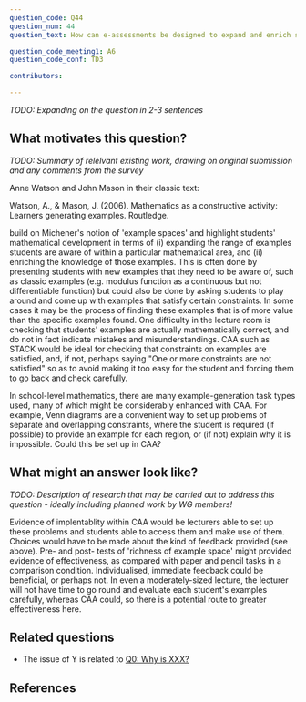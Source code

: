 ```yaml
---
question_code: Q44 
question_num: 44 
question_text: How can e-assessments be designed to expand and enrich students' example spaces? 

question_code_meeting1: A6 
question_code_conf: TD3 

contributors: 

---
```

*TODO: Expanding on the question in 2-3 sentences*

## What motivates this question?

*TODO: Summary of relelvant existing work, drawing on original submission and any comments from the survey*

Anne Watson and John Mason in their classic text:

Watson, A., & Mason, J. (2006). Mathematics as a constructive activity: Learners generating examples. Routledge.

build on Michener's notion of 'example spaces' and highlight students' mathematical development in terms of (i) expanding the range of examples students are aware of within a particular mathematical area, and (ii) enriching the knowledge of those examples. This is often done by presenting students with new examples that they need to be aware of, such as classic examples (e.g. modulus function as a continuous but not differentiable function) but could also be done by asking students to play around and come up with examples that satisfy certain constraints. In some cases it may be the process of finding these examples that is of more value than the specific examples found. One difficulty in the lecture room is checking that students' examples are actually mathematically correct, and do not in fact indicate mistakes and misunderstandings. CAA such as STACK would be ideal for checking that constraints on examples are satisfied, and, if not, perhaps saying "One or more constraints are not satisfied" so as to avoid making it too easy for the student and forcing them to go back and check carefully.

In school-level mathematics, there are many example-generation task types used, many of which might be considerably enhanced with CAA. For example, Venn diagrams are a convenient way to set up problems of separate and overlapping constraints, where the student is required (if possible) to provide an example for each region, or (if not) explain why it is impossible. Could this be set up in CAA?


## What might an answer look like?

*TODO: Description of research that may be carried out to address this question - ideally including planned work by WG members!*

Evidence of implentablity within CAA would be lecturers able to set up these problems and students able to access them and make use of them.
Choices would have to be made about the kind of feedback provided (see above).
Pre- and post- tests of 'richness of example space' might provided evidence of effectiveness, as compared with paper and pencil tasks in a comparison condition.
Individualised, immediate feedback could be beneficial, or perhaps not. In even a moderately-sized lecture, the lecturer will not have time to go round and evaluate each student's examples carefully, whereas CAA could, so there is a potential route to greater effectiveness here.



## Related questions

* The issue of Y is related to [Q0: Why is XXX?](Q0)

## References
